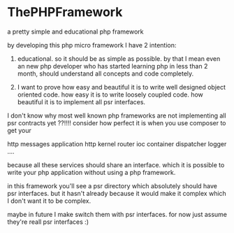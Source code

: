 # ThePHPFramework
a pretty simple and educational php framework

by developing this php micro framework I have 2 intention:

1. educational. so it should be as simple as possible. by that I mean even an new php developer who has started learning php
in less than 2 month, should understand all concepts and code completely.

2. I want to prove how easy and beautiful it is to write well designed object oriented code.
how easy it is to write loosely coupled code.
how beautiful it is to implement all psr interfaces.

I don't know why most well known php frameworks are not implementing all psr contracts yet ??!!!!
 consider how perfect it is when you use composer to get your 
 
 http messages
 application http kernel
 router
 ioc container
 dispatcher
 logger
 ....
 
because all these services should share an interface.
which it is possible to write your php application without using a php framework.

in this framework you'll see a psr directory which absolutely should have psr interfaces.
but it hasn't already because it would make it complex which I don't want it to be complex.

maybe in future I make switch them with psr interfaces.
for now just assume they're reall psr interfaces :)
